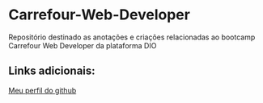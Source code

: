 # Carrefour-Web-Developer
Repositório destinado as anotações e criações relacionadas ao bootcamp Carrefour Web Developer da plataforma DIO

## Links adicionais:
[Meu perfil do github](https://github.com/KauaSCSantos)
